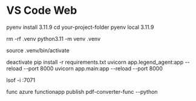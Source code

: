 # VS Code Web

pyenv install 3.11.9
cd your-project-folder
pyenv local 3.11.9

rm -rf .venv
python3.11 -m venv .venv

source .venv/bin/activate

deactivate
pip install -r requirements.txt
uvicorn app.legend_agent:app --reload --port 8000
uvicorn app.main:app --reload --port 8000

lsof -i :7071

func azure functionapp publish pdf-converter-func --python
